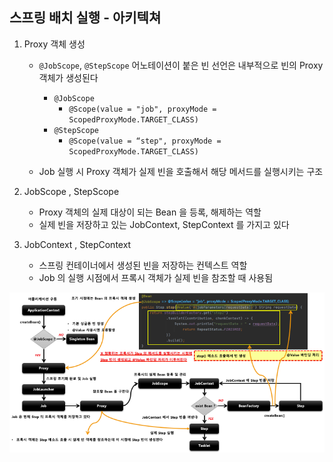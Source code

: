 ## 스프링 배치 실행 - 아키텍쳐

1. Proxy 객체 생성
    - `@JobScope`, `@StepScope` 어노테이션이 붙은 빈 선언은 내부적으로 빈의 Proxy 객체가 생성된다
        - `@JobScope`
            - `@Scope(value = "job", proxyMode = ScopedProxyMode.TARGET_CLASS)`
        - `@StepScope`
            - `@Scope(value = “step", proxyMode = ScopedProxyMode.TARGET_CLASS)`

    - Job 실행 시 Proxy 객체가 실제 빈을 호출해서 해당 메서드를 실행시키는 구조

2. JobScope , StepScope
    - Proxy 객체의 실제 대상이 되는 Bean 을 등록, 해제하는 역할
    - 실제 빈을 저장하고 있는 JobContext, StepContext 를 가지고 있다

3. JobContext , StepContext
    - 스프링 컨테이너에서 생성된 빈을 저장하는 컨텍스트 역할
    - Job 의 실행 시점에서 프록시 객체가 실제 빈을 참조할 때 사용됨

<img src="../../images/section06/scope-arch.png" alt="scope-arch">

